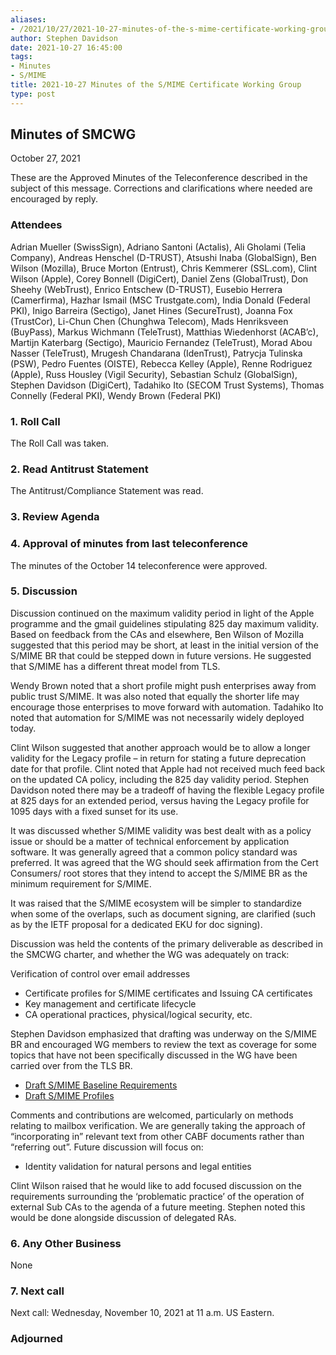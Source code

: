 ```yaml
---
aliases:
- /2021/10/27/2021-10-27-minutes-of-the-s-mime-certificate-working-group/
author: Stephen Davidson
date: 2021-10-27 16:45:00
tags:
- Minutes
- S/MIME
title: 2021-10-27 Minutes of the S/MIME Certificate Working Group
type: post
---
```


## Minutes of SMCWG

October 27, 2021

These are the Approved Minutes of the Teleconference described in the subject of this message. Corrections and clarifications where needed are encouraged by reply.

### Attendees

Adrian Mueller (SwissSign), Adriano Santoni (Actalis), Ali Gholami (Telia Company), Andreas Henschel (D-TRUST), Atsushi Inaba (GlobalSign), Ben Wilson (Mozilla), Bruce Morton (Entrust), Chris Kemmerer (SSL.com), Clint Wilson (Apple), Corey Bonnell (DigiCert), Daniel Zens (GlobalTrust), Don Sheehy (WebTrust), Enrico Entschew (D-TRUST), Eusebio Herrera (Camerfirma), Hazhar Ismail (MSC Trustgate.com), India Donald (Federal PKI), Inigo Barreira (Sectigo), Janet Hines (SecureTrust), Joanna Fox (TrustCor), Li-Chun Chen (Chunghwa Telecom), Mads Henriksveen (BuyPass), Markus Wichmann (TeleTrust), Matthias Wiedenhorst (ACAB’c), Martijn Katerbarg (Sectigo), Mauricio Fernandez (TeleTrust), Morad Abou Nasser (TeleTrust), Mrugesh Chandarana (IdenTrust), Patrycja Tulinska (PSW), Pedro Fuentes (OISTE), Rebecca Kelley (Apple), Renne Rodriguez (Apple), Russ Housley (Vigil Security), Sebastian Schulz (GlobalSign), Stephen Davidson (DigiCert), Tadahiko Ito (SECOM Trust Systems), Thomas Connelly (Federal PKI), Wendy Brown (Federal PKI)

### 1. Roll Call

The Roll Call was taken.

### 2. Read Antitrust Statement

The Antitrust/Compliance Statement was read.

### 3. Review Agenda

### 4. Approval of minutes from last teleconference

The minutes of the October 14 teleconference were approved.

### 5. Discussion

Discussion continued on the maximum validity period in light of the Apple programme and the gmail guidelines stipulating 825 day maximum validity. Based on feedback from the CAs and elsewhere, Ben Wilson of Mozilla suggested that this period may be short, at least in the initial version of the S/MIME BR that could be stepped down in future versions. He suggested that S/MIME has a different threat model from TLS.

Wendy Brown noted that a short profile might push enterprises away from public trust S/MIME. It was also noted that equally the shorter life may encourage those enterprises to move forward with automation. Tadahiko Ito noted that automation for S/MIME was not necessarily widely deployed today.

Clint Wilson suggested that another approach would be to allow a longer validity for the Legacy profile – in return for stating a future deprecation date for that profile. Clint noted that Apple had not received much feed back on the updated CA policy, including the 825 day validity period. Stephen Davidson noted there may be a tradeoff of having the flexible Legacy profile at 825 days for an extended period, versus having the Legacy profile for 1095 days with a fixed sunset for its use.

It was discussed whether S/MIME validity was best dealt with as a policy issue or should be a matter of technical enforcement by application software. It was generally agreed that a common policy standard was preferred. It was agreed that the WG should seek affirmation from the Cert Consumers/ root stores that they intend to accept the S/MIME BR as the minimum requirement for S/MIME.

It was raised that the S/MIME ecosystem will be simpler to standardize when some of the overlaps, such as document signing, are clarified (such as by the IETF proposal for a dedicated EKU for doc signing).

Discussion was held the contents of the primary deliverable as described in the SMCWG charter, and whether the WG was adequately on track:

Verification of control over email addresses

- Certificate profiles for S/MIME certificates and Issuing CA certificates
- Key management and certificate lifecycle
- CA operational practices, physical/logical security, etc.

Stephen Davidson emphasized that drafting was underway on the S/MIME BR and encouraged WG members to review the text as coverage for some topics that have not been specifically discussed in the WG have been carried over from the TLS BR.

- [Draft S/MIME Baseline Requirements](https://github.com/cabforum/smime/tree/preSBR)
- [Draft S/MIME Profiles](https://docs.google.com/spreadsheets/d/1gEq-o4jU1FWvKBeMoncfmhAUemAgGuvVRSLQb7PedLU/edit?usp=sharing)

Comments and contributions are welcomed, particularly on methods relating to mailbox verification. We are generally taking the approach of “incorporating in” relevant text from other CABF documents rather than “referring out”. Future discussion will focus on:

- Identity validation for natural persons and legal entities

Clint Wilson raised that he would like to add focused discussion on the requirements surrounding the ‘problematic practice’ of the operation of external Sub CAs to the agenda of a future meeting. Stephen noted this would be done alongside discussion of delegated RAs.

### 6. Any Other Business

None

### 7. Next call

Next call: Wednesday, November 10, 2021 at 11 a.m. US Eastern.

### Adjourned